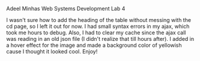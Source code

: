 Adeel Minhas
Web Systems Development Lab 4

I wasn't sure how to add the heading of the table without messing with the cd page, so I left it out for now. I had small syntax errors in my ajax, which took me hours to debug. Also, I had to clear my cache since the ajax call was reading in an old json file (I didn't realize that till hours after). I added in a hover effect for the image and made a background color of yellowish cause I thought it looked cool. Enjoy!
